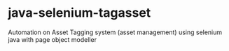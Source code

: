 # java-selenium-tagasset
Automation on Asset Tagging system (asset management) using selenium java with page object modeller
